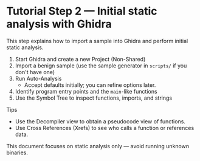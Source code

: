 # Tutorial Step 2 — Initial static analysis with Ghidra

This step explains how to import a sample into Ghidra and perform initial static analysis.

1. Start Ghidra and create a new Project (Non-Shared)
2. Import a benign sample (use the sample generator in `scripts/` if you don't have one)
3. Run Auto-Analysis
   - Accept defaults initially; you can refine options later.
4. Identify program entry points and the `main`-like functions
5. Use the Symbol Tree to inspect functions, imports, and strings

Tips
- Use the Decompiler view to obtain a pseudocode view of functions.
- Use Cross References (Xrefs) to see who calls a function or references data.

This document focuses on static analysis only — avoid running unknown binaries.
